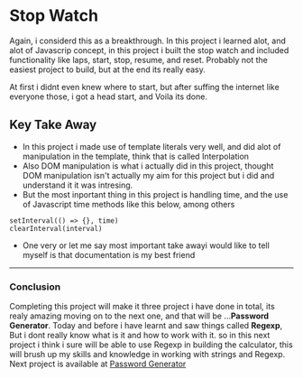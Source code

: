 # Stop Watch

Again, i considerd this as a breakthrough. In this project i learned alot, and alot of Javascrip concept, in this project i built the stop watch and included functionality like laps, start, stop, resume, and reset. Probably not the easiest project to build, but at the end its really easy. 

At first i didnt even knew where to start, but after suffing the internet like everyone those, i got a head start, and Voila its done.

## Key Take Away

- In this project i made use of template literals very well, and did alot of manipulation in the template,  think that is called Interpolation
- Also DOM manipulation is what i actually did in this project, thought DOM manipulation isn't actually my aim for this project but i did and understand it it was intresing.
- But the most inportant thing in this project is handling time, and the use of Javascript time methods like this below, among others
``` 
setInterval(() => {}, time) 
clearInterval(interval)
```
- One very or let me say most important take awayi would like to tell myself is that documentation is my best friend

---

### Conclusion

Completing this project will make it three project i have done in total, its realy amazing moving on to the next one, and that will be ...<b>Password Generator</b>. Today and before i have learnt and saw things called <b>Regexp</b>, But i dont really know what is it and how to work with it. so in this next project i think i sure will be able to use Regexp in building the calculator, this will brush up my skills and knowledge in working with strings and Regexp. Next project is available at [Password Generator](../4.Password-Generator/)